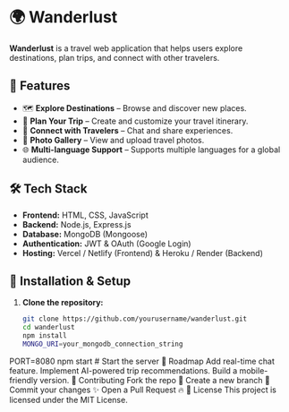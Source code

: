 
# 🌍 Wanderlust

**Wanderlust** is a travel web application that helps users explore destinations, plan trips, and connect with other travelers.

## 🚀 Features
- 🗺️ **Explore Destinations** – Browse and discover new places.
- 📝 **Plan Your Trip** – Create and customize your travel itinerary.
- 💬 **Connect with Travelers** – Chat and share experiences.
- 📸 **Photo Gallery** – View and upload travel photos.
- 🌐 **Multi-language Support** – Supports multiple languages for a global audience.

## 🛠️ Tech Stack
- **Frontend:** HTML, CSS, JavaScript
- **Backend:** Node.js, Express.js
- **Database:** MongoDB (Mongoose)
- **Authentication:** JWT & OAuth (Google Login)
- **Hosting:** Vercel / Netlify (Frontend) & Heroku / Render (Backend)

## 🔧 Installation & Setup
1. **Clone the repository:**
   ```sh
   git clone https://github.com/yourusername/wanderlust.git
   cd wanderlust
   npm install
   MONGO_URI=your_mongodb_connection_string
PORT=8080
npm start  # Start the server
📌 Roadmap
 Add real-time chat feature.
 Implement AI-powered trip recommendations.
 Build a mobile-friendly version.
 📝 Contributing
Fork the repo 🍴
Create a new branch 🚀
Commit your changes ✨
Open a Pull Request 🔥
📜 License
This project is licensed under the MIT License.


